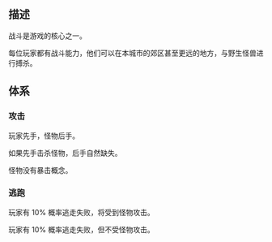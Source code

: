 ## 描述

战斗是游戏的核心之一。

每位玩家都有战斗能力，他们可以在本城市的郊区甚至更远的地方，与野生怪兽进行搏杀。

## 体系

### 攻击

玩家先手，怪物后手。

如果先手击杀怪物，后手自然缺失。

怪物没有暴击概念。

### 逃跑

玩家有 10% 概率逃走失败，将受到怪物攻击。

玩家有 10% 概率逃走失败，但不受怪物攻击。